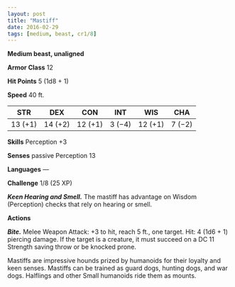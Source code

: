 ```yaml
---
layout: post
title: "Mastiff"
date: 2016-02-29
tags: [medium, beast, cr1/8]
---
```


**Medium beast, unaligned**

**Armor Class** 12

**Hit Points** 5 (1d8 + 1)

**Speed** 40 ft.

|   STR   |   DEX   |   CON   |   INT   |   WIS   |   CHA   |
|:-----:|:-----:|:-----:|:-----:|:-----:|:-----:|
| 13 (+1) | 14 (+2) | 12 (+1) | 3 (−4) | 12 (+1) | 7 (−2) |

**Skills** Perception +3 

**Senses** passive Perception 13 

**Languages** — 

**Challenge** 1/8 (25 XP)

***Keen Hearing and Smell.*** The mastiff has advantage on Wisdom (Perception) checks that rely on hearing or smell. 

**Actions** 

***Bite.*** Melee Weapon Attack: +3 to hit, reach 5 ft., one target. Hit: 4 (1d6 + 1) piercing damage. If the target is a creature, it must succeed on a DC 11 Strength saving throw or be knocked prone. 

Mastiffs are impressive hounds prized by humanoids for their loyalty and keen senses. Mastiffs can be trained as guard dogs, hunting dogs, and war dogs. Halflings and other Small humanoids ride them as mounts.
